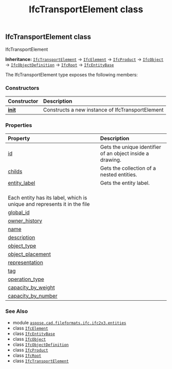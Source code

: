 ﻿---
title: IfcTransportElement class
second_title: Aspose.CAD for Python via .NET API References
description: 
type: docs
weight: 6200
url: /python-net/aspose.cad.fileformats.ifc.ifc2x3.entities/ifctransportelement/
is_root: false
---

## IfcTransportElement class

IfcTransportElement



**Inheritance:** [`IfcTransportElement`](/cad/python-net/aspose.cad.fileformats.ifc.ifc2x3.entities/ifctransportelement) → 
[`IfcElement`](/cad/python-net/aspose.cad.fileformats.ifc.ifc2x3.entities/ifcelement) → 
[`IfcProduct`](/cad/python-net/aspose.cad.fileformats.ifc.ifc2x3.entities/ifcproduct) → 
[`IfcObject`](/cad/python-net/aspose.cad.fileformats.ifc.ifc2x3.entities/ifcobject) → 
[`IfcObjectDefinition`](/cad/python-net/aspose.cad.fileformats.ifc.ifc2x3.entities/ifcobjectdefinition) → 
[`IfcRoot`](/cad/python-net/aspose.cad.fileformats.ifc.ifc2x3.entities/ifcroot) → 
[`IfcEntityBase`](/cad/python-net/aspose.cad.fileformats.ifc/ifcentitybase)



The IfcTransportElement type exposes the following members:

### Constructors
| Constructor | Description |
| :- | :- |
| [__init__](/cad/python-net/aspose.cad.fileformats.ifc.ifc2x3.entities/ifctransportelement/__init__/#) | Constructs a new instance of IfcTransportElement |


### Properties
| Property | Description |
| :- | :- |
| [id](/cad/python-net/aspose.cad.fileformats.ifc.ifc2x3.entities/ifctransportelement/id) | Gets the unique identifier of an object inside a drawing. |
| [childs](/cad/python-net/aspose.cad.fileformats.ifc.ifc2x3.entities/ifctransportelement/childs) | Gets the collection of a nested entities. |
| [entity_label](/cad/python-net/aspose.cad.fileformats.ifc.ifc2x3.entities/ifctransportelement/entity_label) | Gets the entity label.<br/>Each entity has its label, which is unique and represents it in the file |
| [global_id](/cad/python-net/aspose.cad.fileformats.ifc.ifc2x3.entities/ifctransportelement/global_id) |  |
| [owner_history](/cad/python-net/aspose.cad.fileformats.ifc.ifc2x3.entities/ifctransportelement/owner_history) |  |
| [name](/cad/python-net/aspose.cad.fileformats.ifc.ifc2x3.entities/ifctransportelement/name) |  |
| [description](/cad/python-net/aspose.cad.fileformats.ifc.ifc2x3.entities/ifctransportelement/description) |  |
| [object_type](/cad/python-net/aspose.cad.fileformats.ifc.ifc2x3.entities/ifctransportelement/object_type) |  |
| [object_placement](/cad/python-net/aspose.cad.fileformats.ifc.ifc2x3.entities/ifctransportelement/object_placement) |  |
| [representation](/cad/python-net/aspose.cad.fileformats.ifc.ifc2x3.entities/ifctransportelement/representation) |  |
| [tag](/cad/python-net/aspose.cad.fileformats.ifc.ifc2x3.entities/ifctransportelement/tag) |  |
| [operation_type](/cad/python-net/aspose.cad.fileformats.ifc.ifc2x3.entities/ifctransportelement/operation_type) |  |
| [capacity_by_weight](/cad/python-net/aspose.cad.fileformats.ifc.ifc2x3.entities/ifctransportelement/capacity_by_weight) |  |
| [capacity_by_number](/cad/python-net/aspose.cad.fileformats.ifc.ifc2x3.entities/ifctransportelement/capacity_by_number) |  |



### See Also
* module [`aspose.cad.fileformats.ifc.ifc2x3.entities`](..)
* class [`IfcElement`](/cad/python-net/aspose.cad.fileformats.ifc.ifc2x3.entities/ifcelement)
* class [`IfcEntityBase`](/cad/python-net/aspose.cad.fileformats.ifc/ifcentitybase)
* class [`IfcObject`](/cad/python-net/aspose.cad.fileformats.ifc.ifc2x3.entities/ifcobject)
* class [`IfcObjectDefinition`](/cad/python-net/aspose.cad.fileformats.ifc.ifc2x3.entities/ifcobjectdefinition)
* class [`IfcProduct`](/cad/python-net/aspose.cad.fileformats.ifc.ifc2x3.entities/ifcproduct)
* class [`IfcRoot`](/cad/python-net/aspose.cad.fileformats.ifc.ifc2x3.entities/ifcroot)
* class [`IfcTransportElement`](/cad/python-net/aspose.cad.fileformats.ifc.ifc2x3.entities/ifctransportelement)

